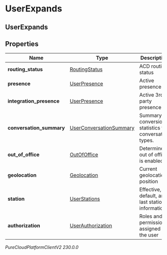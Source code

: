 # UserExpands

## UserExpands

## Properties

|Name | Type | Description | Notes|
|------------ | ------------- | ------------- | -------------|
| **routing_status** | [RoutingStatus](RoutingStatus) | ACD routing status | [optional] |
| **presence** | [UserPresence](UserPresence) | Active presence | [optional] |
| **integration_presence** | [UserPresence](UserPresence) | Active 3rd party presence | [optional] |
| **conversation_summary** | [UserConversationSummary](UserConversationSummary) | Summary of conversion statistics for conversation types. | [optional] |
| **out_of_office** | [OutOfOffice](OutOfOffice) | Determine if out of office is enabled | [optional] |
| **geolocation** | [Geolocation](Geolocation) | Current geolocation position | [optional] |
| **station** | [UserStations](UserStations) | Effective, default, and last station information | [optional] |
| **authorization** | [UserAuthorization](UserAuthorization) | Roles and permissions assigned to the user | [optional] |



_PureCloudPlatformClientV2 230.0.0_
